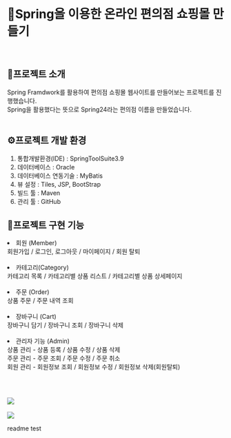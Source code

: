 <h1>🛒Spring을 이용한 온라인 편의점 쇼핑몰 만들기</h1>
<br>
<h2>📌프로젝트 소개</h2>

Spring Framdwork를 활용하여 편의점 쇼핑몰 웹사이트를 만들어보는 프로젝트를 진행했습니다.<br>
Spring을 활용했다는 뜻으로 Spring24라는 편의점 이름을 만들었습니다. 
<br><br>


<h2>⚙️프로젝트 개발 환경</h2>

1. 통합개발환경(IDE) : SpringToolSuite3.9
2. 데이터베이스 : Oracle
3. 데이터베이스 연동기술 : MyBatis
4. 뷰 설정 : Tiles, JSP, BootStrap
5. 빌드 툴 : Maven
6. 관리 툴 : GitHub



<h2>📌프로젝트 구현 기능</h2>

<li>회원 (Member)</li>
회원가입 / 로그인, 로그아웃 / 마이페이지 / 회원 탈퇴
<br>
<br>
<li>카테고리(Category)</li>
카테고리 목록 / 카테고리별 상품 리스트 / 카테고리별 상품 상세페이지
<br>
<br>
<li>주문 (Order)</li>
상품 주문 / 주문 내역 조회  
<br>
<br>
<li>장바구니 (Cart)</li>
장바구니 담기 / 장바구니 조회 / 장바구니 삭제

<br>
<br>
<li>관리자 기능 (Admin)</li>
  상품 관리 - 상품 등록 / 상품 수정 / 상품 삭제<br>
  주문 관리 - 주문 조회 / 주문 수정 / 주문 취소<br>
  회원 관리 - 회원정보 조회 / 회원정보 수정 / 회원정보 삭제(회원탈퇴) <br>

<br><br>
<div center-center>
<img src="https://github-readme-stats.vercel.app/api/top-langs/?username=kangsangeun&layout=compact"><br><br>
<img src="https://github-readme-stats.vercel.app/api?username=kangsangeun&show_icons=true">
</div>

readme test
